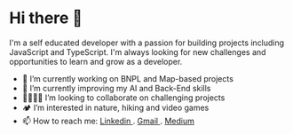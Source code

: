 # Hi there 👋

I'm a self educated developer with a passion for building projects including JavaScript and TypeScript. I'm always looking for new challenges and opportunities to learn and grow as a developer.

- 🔭 I’m currently working on BNPL and Map-based projects
- 🌱 I’m currently improving my AI and Back-End skills
- 🫱🏼‍🫲🏼 I’m looking to collaborate on challenging projects
- 🏕️ I’m interested in nature, hiking and video games
- 📫 How to reach me: <a href="https://www.linkedin.com/in/matinshamsaei/" target="_blank" rel="noreferrer" title="https://www.linkedin.com/in/matinshamsaei/">
  Linkedin
  </a>
  .
  <a href="mailto:matinshamsaei.gh@gmail.com" target="_blank" rel="noreferrer" title="matinshamsaei.gh@gmail.com">
  Gmail
  </a>
  .
  <a href="https://medium.com/@matinshamsaei" target="_blank" rel="noreferrer" title="https://medium.com/@matinshamsaei">
  Medium
  </a>
